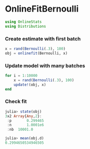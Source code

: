 
# OnlineFitBernoulli


````julia
using OnlineStats
using Distributions
````





### Create estimate with first batch
````julia
x = rand(Bernoulli(.3), 100)
obj = onlinefit(Bernoulli, x)
````





### Update model with many batches
````julia
for i = 1:10000
    x = rand(Bernoulli(.3), 100)
    update!(obj, x)
end
````





### Check fit
````julia
julia> state(obj)
3x2 Array{Any,2}:
 :p       0.299465
 :n       1.0001e6
 :nb  10001.0     

julia> mean(obj.d)
0.2994650534946505

````




